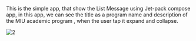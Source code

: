 This is the simple app, that show the List Message using Jet-pack compose app, in this app, we can see the title as a program name and description of the MIU academic program , when the user tap it expand and collapse.

![2](https://github.com/shivram05/final-project-jetpack-compose/assets/115577682/1386612d-dc9d-4d3b-a3b0-05c64b19a103)
